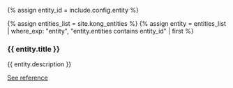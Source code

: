 {% assign entity_id = include.config.entity %}

{% assign entities_list = site.kong_entities %}
{% assign entity = entities_list | where_exp: "entity", "entity.entities contains entity_id" | first %}

<div class="rounded p-2 border-2 border-gray-200 flex flex-col">
    <div>
        <h3>{{ entity.title }}</h3>
        <p>{{ entity.description }}</p>
    </div>
    <a href="{{ entity.url }}" class="bg-blue-500 hover:bg-blue-700 text-white font-bold py-2 px-4 rounded self-end">
    See reference
    </a>
</div>
